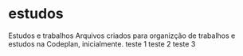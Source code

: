 # estudos
Estudos e trabalhos
Arquivos criados para organizção de trabalhos e estudos na Codeplan, inicialmente.
teste 1
teste 2
teste 3
